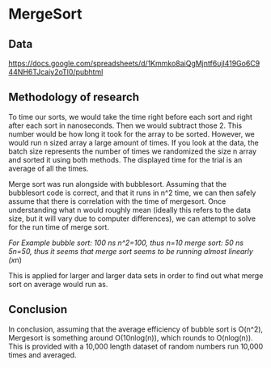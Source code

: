 # MergeSort

## Data
https://docs.google.com/spreadsheets/d/1Kmmko8aiQgMjntf6ujl419Go6C944NH6TJcaiy2oTl0/pubhtml
## Methodology of research
To time our sorts, we would take the time right before each sort and right after each sort in nanoseconds. Then we would subtract those 2. 
This number would be how long it took for the array to be sorted. However, we would run n sized array a large amount of times. 
If you look at the data, the batch size represents the number of times we randomized the size n array and sorted it using both methods. The displayed time for the trial is an average of all the times.

Merge sort was run alongside with bubblesort. Assuming that the bubblesort code is correct, and that it runs in n^2 time, we can then safely assume that there is correlation with the time of mergesort. Once understanding what n would roughly mean (ideally this refers to the data size, but it will vary due to computer differences), we can attempt to solve for the run time of merge sort. 

*For Example
bubble sort: 100 ns
n^2=100, thus n=10
merge sort: 50 ns
5n=50, thus it seems that merge sort seems to be running almost linearly (x*n)

This is applied for larger and larger data sets in order to find out what merge sort on average would run as. 

## Conclusion

In conclusion, assuming that the average efficiency of bubble sort is O(n^2), Mergesort is something around O(10nlog(n)), which rounds to O(nlog(n)). This is provided with a 10,000 length dataset of random numbers run 10,000 times and averaged. 
